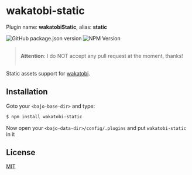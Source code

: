 # wakatobi-static

Plugin name: **wakatobiStatic**, alias: **static**

![GitHub package.json version](https://img.shields.io/github/package-json/v/ardhi/wakatobi-static) ![NPM Version](https://img.shields.io/npm/v/wakatobi-static)

> <br />**Attention**: I do NOT accept any pull request at the moment, thanks!<br /><br />

Static assets support for [wakatobi](https://github.com/ardhi/wakatobi).

## Installation

Goto your ```<bajo-base-dir>``` and type:

```bash
$ npm install wakatobi-static
```

Now open your ```<bajo-data-dir>/config/.plugins``` and put ```wakatobi-static``` in it

## License

[MIT](LICENSE)
